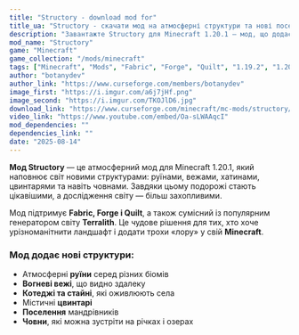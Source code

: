 ```yaml
---
title: "Structory - download mod for"
title_ua: "Structory - скачати мод на атмосферні структури та нові поселення для"
description: "Завантажте Structory для Minecraft 1.20.1 – мод, що додає атмосферні руїни, поселення, вежі та човни. Сумісний з Terralith, Fabric, Forge і Quilt."
mod_name: "Structory"
game: "Minecraft"
game_collection: "/mods/minecraft"
tags: ["Minecraft", "Mods", "Fabric", "Forge", "Quilt", "1.19.2", "1.20", "1.20.1", "1.20.2", "1.21", "1.21.1","1.21.6", "1.21.7", "1.21.8"]
author: "botanydev"
author_link: "https://www.curseforge.com/members/botanydev"
image_first: "https://i.imgur.com/a6j7jHf.png"
image_second: "https://i.imgur.com/TKOJlD6.jpg"
download_link: "https://www.curseforge.com/minecraft/mc-mods/structory/files/all?page=1&pageSize=20"
video_link: "https://www.youtube.com/embed/Oa-sLWAAqcI"
mod_dependencies: ""
dependencies_link: ""
date: "2025-08-14"
---
```


**Мод Structory** — це атмосферний мод для Minecraft 1.20.1, який наповнює світ новими структурами: руїнами, вежами, хатинами, цвинтарями та навіть човнами. Завдяки цьому подорожі стають цікавішими, а дослідження світу — більш захопливими.

Мод підтримує **Fabric, Forge і Quilt**, а також сумісний із популярним генератором світу **Terralith**. Це чудове рішення для тих, хто хоче урізноманітнити ландшафт і додати трохи «лору» у свій **Minecraft**.
### Мод додає нові структури:
- Атмосферні **руїни** серед різних біомів  
- **Вогневі вежі**, що видно здалеку  
- **Котеджі та стайні**, які оживлюють села  
- Містичні **цвинтарі**  
- **Поселення** мандрівників  
- **Човни**, які можна зустріти на річках і озерах  
